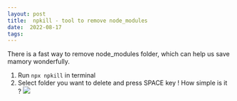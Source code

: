 ```yaml
---
layout: post
title:  npkill - tool to remove node_modules
date:  2022-08-17
tags: 
---
```

There is a fast way to remove node_modules folder, which can help us save mamory wonderfully.
1. Run `npx npkill` in terminal
2. Select folder you want to delete and press SPACE key ! How simple is it ? 
![](https://i.imgur.com/nmWcamI.png)

